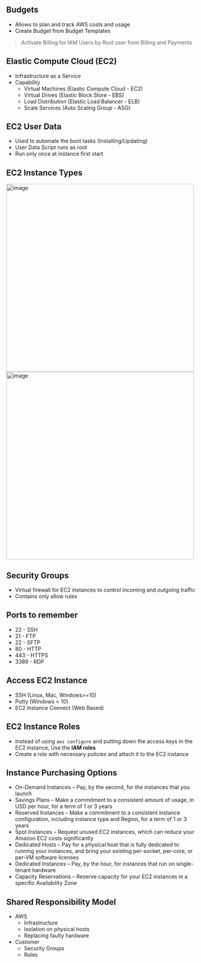 ## Budgets
- Allows to plan and track AWS costs and usage
- Create Budget from Budget Templates
> Activate Billing for IAM Users by Root user from Billing and Payments

## Elastic Compute Cloud (EC2)
- Infrastructure as a Service
- Capability
  - Virtual Machines (Elastic Compute Cloud - EC2)
  - Virtual Drives (Elastic Block Store - EBS)
  - Load Distribution (Elastic Load Balancer - ELB)
  - Scale Services (Auto Scaling Group - ASG)

## EC2 User Data
- Used to automate the boot tasks (Installing/Updating)
- User Data Script runs as root
- Run only once at instance first start

## EC2 Instance Types

<img width="500" alt="image" src="https://github.com/user-attachments/assets/b7b74ff6-f770-44d1-aa50-eb9bceb15996">
<img width="500" alt="image" src="https://github.com/user-attachments/assets/2e8a3ed3-4686-49c2-86f2-04dd27cd49a2">

## Security Groups
- Virtual firewall for EC2 instances to control incoming and outgoing traffic
- Contains only allow rules

## Ports to remember
- 22 - SSH
- 21 - FTP
- 22 - SFTP
- 80 - HTTP
- 443 - HTTPS
- 3389 - RDP

## Access EC2 Instance
- SSH (Linux, Mac, Windows>=10)
- Putty (Windows < 10)
- EC2 Instance Connect (Web Based)

## EC2 Instance Roles
- Instead of using `aws configure` and putting down the access keys in the EC2 instance, Use the **IAM roles**
- Create a role with necessary policies and attach it to the EC2 instance

## Instance Purchasing Options
- On-Demand Instances – Pay, by the second, for the instances that you launch
- Savings Plans – Make a commitment to a consistent amount of usage, in USD per hour, for a term of 1 or 3 years
- Reserved Instances – Make a commitment to a consistent instance configuration, including instance type and Region, for a term of 1 or 3 years
- Spot Instances – Request unused EC2 instances, which can reduce your Amazon EC2 costs significantly
- Dedicated Hosts – Pay for a physical host that is fully dedicated to running your instances, and bring your existing per-socket, per-core, or per-VM software licenses
- Dedicated Instances – Pay, by the hour, for instances that run on single-tenant hardware
- Capacity Reservations – Reserve capacity for your EC2 instances in a specific Availability Zone

## Shared Responsibility Model
- AWS
  - Infrastructure
  - Isolation on physical hosts
  - Replacing faulty hardware
- Customer
  - Security Groups
  - Roles
